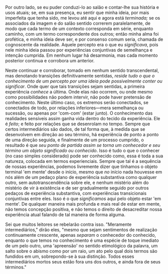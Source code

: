 Por outro lado, se eu puder conduzi-lo ao salão e contar-lhe sua história e usos atuais; se, em sua presença, eu sentir que minha ideia, por mais imperfeita que tenha sido, me levou até aqui e agora está _terminada;_ se os associados da imagem e do salão sentido correrem paralelamente, de modo que cada termo de um contexto corresponda em série, enquanto caminho, com um termo correspondente dos outros; então minha alma foi profética, e minha ideia deve ser, e por consenso comum seria, chamada de cognoscente da realidade. Aquele percepto era o que eu _significava_, pois nele minha ideia passou por experiências conjuntivas de semelhança e intenção cumprida. Em nenhum lugar há desarmonia, mas cada momento posterior continua e corrobora um anterior.

Neste continuar e corroborar, tomado em nenhum sentido transcendental, mas denotando transições definitivamente sentidas, _reside tudo o que o conhecimento de um percepto por uma ideia pode possivelmente conter ou significar_. Onde quer que tais transições sejam sentidas, a primeira experiência _conhece_ a última. Onde elas não ocorrem, ou onde mesmo como possibilidades não podem intervir, não pode haver pretensão de conhecimento. Neste último caso, os extremos serão conectados, se conectados de todo, por relações inferiores—mera semelhança ou sucessão, ou apenas por 'com-com' (estar junto). O conhecimento das realidades sensíveis assim ganha vida dentro do tecido da experiência. Ele é _feito_; e feito por relações que se desenrolam no tempo. Sempre que certos intermediários são dados, de tal forma que, à medida que se desenvolvem em direção ao seu término, há experiência de ponto a ponto de uma direção seguida, e finalmente de um processo cumprido, o resultado é que _seu ponto de partida assim se torna um conhecedor e seu término um objeto significado ou conhecido_. Isso é tudo o que o conhecer (no caso simples considerado) pode ser conhecido como, essa é toda a sua natureza, colocada em termos experienciais. Sempre que tal é a sequência de nossas experiências, podemos livremente dizer que tínhamos o objeto terminal 'em mente' desde o início, mesmo que _no_ início nada houvesse em nós além de um pedaço plano de experiência substantiva como qualquer outro, sem autotranscendência sobre ele, e nenhum mistério além do mistério de vir à existência e de ser gradualmente seguido por outros pedaços de experiência substantiva, com experiências transicionais conjuntivas entre eles. Isso é o que _significamos_ aqui pelo objeto estar 'em mente'. De qualquer maneira mais profunda e mais real de estar em mente, não temos concepção positiva, e não temos o direito de desacreditar nossa experiência atual falando de tal maneira de forma alguma.

Sei que muitos leitores se rebelarão contra isso. "Meramente intermediários," dirão eles, "mesmo que sejam sentimentos de realização continuamente crescente, apenas _separam_ o conhecedor do conhecido, enquanto o que temos no conhecimento é uma espécie de toque imediato de um pelo outro, uma 'apreensão' no sentido etimológico da palavra, um salto sobre o abismo como por um raio, um ato pelo qual dois termos são fundidos em um, sobrepondo-se à sua distinção. Todos esses intermediários mortos seus estão fora uns dos outros, e ainda fora de seus términos."